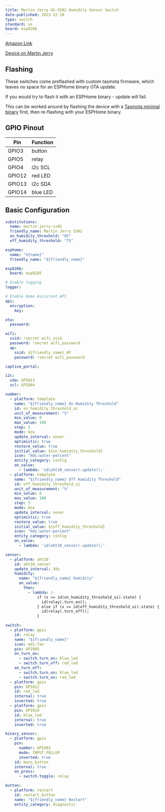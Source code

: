 ```yaml
---
title: Martin Jerry US-SS02 Humidity Sensor Switch
date-published: 2023-12-19
type: switch
standard: us
board: esp8266
---
```

[Amazon Link](https://amzn.to/3GQvWBH)

[Device on Martin Jerry](https://www.martinjerry.com/us-ss02)

## Flashing

These switches come preflashed with custom tasmota firmware, which leaves no space for an ESPHome binary OTA update.

If you would try to flash it with an ESPHome binary - update will fail.

This can be worked around by flashing the device with a [Tasmota minimal binary](http://ota.tasmota.com/tasmota/tasmota-minimal.bin.gz) first, then re-flashing with your ESPHome binary.

## GPIO Pinout

| Pin   | Function |
| ----- | -------- |
| GPIO3 | button |
| GPIO5 | relay  |
| GPIO4 | i2c SCL  |
| GPIO12 | red LED  |
| GPIO13 | i2c SDA  |
| GPIO14 | blue LED |

## Basic Configuration

```yaml
substitutions:
  name: martin-jerry-ss02
  friendly_name: Martin Jerry SS02
  on_humidity_threshold: "85"
  off_humidity_threshold: "75"

esphome:
  name: "${name}"
  friendly_name: "${friendly_name}"

esp8266:
  board: esp8285

# Enable logging
logger:

# Enable Home Assistant API
api:
  encryption:
    key:

ota:
  password:

wifi:
  ssid: !secret wifi_ssid
  password: !secret wifi_password
  ap:
    ssid: ${friendly_name}_AP
    password: !secret wifi_password

captive_portal:

i2c:
  sda: GPIO13
  scl: GPIO04

number:
  - platform: template
    name: "${friendly_name} On Humidity Threshold"
    id: on_humidity_threshold_ui
    unit_of_measurement: "%"
    min_value: 0
    max_value: 100
    step: 5
    mode: box
    update_interval: never
    optimistic: true
    restore_value: true
    initial_value: ${on_humidity_threshold}
    icon: "mdi:water-percent"
    entity_category: config
    on_value:
      - lambda: 'id(aht10_sensor).update();'
  - platform: template
    name: "${friendly_name} Off Humidity Threshold"
    id: off_humidity_threshold_ui
    unit_of_measurement: "%"
    min_value: 0
    max_value: 100
    step: 5
    mode: box
    update_interval: never
    optimistic: true
    restore_value: true
    initial_value: ${off_humidity_threshold}
    icon: "mdi:water-percent"
    entity_category: config
    on_value:
      - lambda: 'id(aht10_sensor).update();'

sensor:
  - platform: aht10
    id: aht10_sensor
    update_interval: 30s
    humidity:
      name: "${friendly_name} Humidity"
      on_value:
        then:
          - lambda: |-
              if (x >= id(on_humidity_threshold_ui).state) {
                id(relay).turn_on();
              } else if (x >= id(off_humidity_threshold_ui).state) {
                id(relay).turn_off();
              }

switch:
  - platform: gpio
    id: relay
    name: "${friendly_name}"
    icon: mdi:fan
    pin: GPIO05
    on_turn_on:
      - switch.turn_on: blue_led
      - switch.turn_off: red_led
    on_turn_off:
      - switch.turn_on: blue_led
      - switch.turn_on: red_led
  - platform: gpio
    pin: GPIO12
    id: red_led
    internal: true
    inverted: true
  - platform: gpio
    pin: GPIO14
    id: blue_led
    internal: true
    inverted: true

binary_sensor:
  - platform: gpio
    pin:
      number: GPIO03
      mode: INPUT_PULLUP
      inverted: true
    id: main_button
    internal: true
    on_press:
      - switch.toggle: relay

button:
  - platform: restart
    id: restart_button
    name: "${friendly_name} Restart"
    entity_category: diagnostic
```
